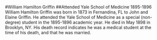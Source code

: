 #William Hamilton Griffin
##Attended Yale School of Medicine 1895-1896
William Hamilton Griffin was born in 1873 in Fernandina, FL to John and Elaine  Griffin. He attended the Yale School of Medicine as  a special (non-degree) student in the 1895-1896 academic year. He died in May 1898 in Brooklyn, NY. His death record indicates he was a medical student at the time of his death, and that he was married. 
